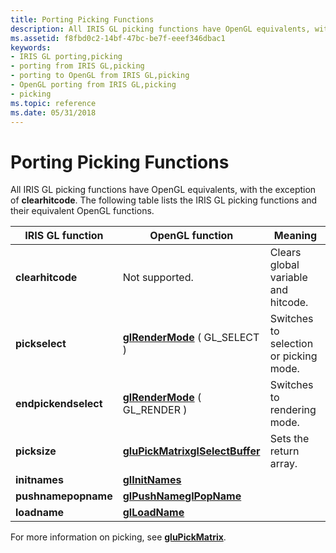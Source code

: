 ```yaml
---
title: Porting Picking Functions
description: All IRIS GL picking functions have OpenGL equivalents, with the exception of clearhitcode. The following table lists the IRIS GL picking functions and their equivalent OpenGL functions.
ms.assetid: f8fbd0c2-14bf-47bc-be7f-eeef346dbac1
keywords:
- IRIS GL porting,picking
- porting from IRIS GL,picking
- porting to OpenGL from IRIS GL,picking
- OpenGL porting from IRIS GL,picking
- picking
ms.topic: reference
ms.date: 05/31/2018
---
```


# Porting Picking Functions

All IRIS GL picking functions have OpenGL equivalents, with the exception of **clearhitcode**. The following table lists the IRIS GL picking functions and their equivalent OpenGL functions.



| IRIS GL function                | OpenGL function                                                                           | Meaning                                |
|---------------------------------|-------------------------------------------------------------------------------------------|----------------------------------------|
| **clearhitcode**                | Not supported.                                                                            | Clears global variable and hitcode.    |
| **pickselect**<br/>       | [**glRenderMode**](glrendermode.md) ( GL\_SELECT )                                       | Switches to selection or picking mode. |
| **endpickendselect**<br/> | [**glRenderMode**](glrendermode.md) ( GL\_RENDER )                                       | Switches to rendering mode.            |
| **picksize**                    | [**gluPickMatrix**](glupickmatrix.md)[**glSelectBuffer**](glselectbuffer.md)<br/> | Sets the return array.                 |
| **initnames**                   | [**glInitNames**](glinitnames.md)                                                        |                                        |
| **pushnamepopname**<br/>  | [**glPushName**](glpushname.md)[**glPopName**](glpopname.md)<br/>                 |                                        |
| **loadname**                    | [**glLoadName**](glloadname.md)                                                          |                                        |



 

For more information on picking, see [**gluPickMatrix**](glupickmatrix.md).

 

 





